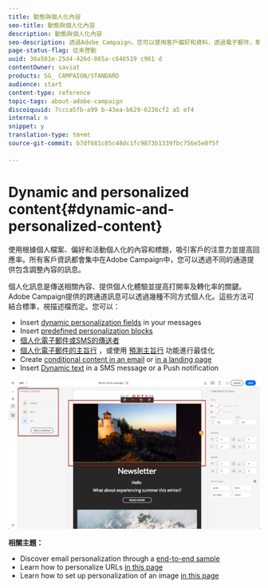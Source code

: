 ```yaml
---
title: 動態與個人化內容
seo-title: 動態與個人化內容
description: 動態與個人化內容
seo-description: 透過Adobe Campaign，您可以使用客戶偏好和資料，透過電子郵件、簡訊、推播通知、InApp訊息或直接郵件建立個人化宣傳活動。
page-status-flag: 從未啓動
uuid: 36a581e-25d4-426d-865a-c646519 c961 d
contentOwner: saviat
products: SG_ CAMPAIGN/STANDARD
audience: start
content-type: reference
topic-tags: about-adobe-campaign
discoiquuid: 7ccca5fb-a99 b-43ea-b629-6236cf2 a5 ef4
internal: n
snippet: y
translation-type: tm+mt
source-git-commit: b7df681c05c48dc1fc9873b1339fbc756e5e0f5f

---
```



# Dynamic and personalized content{#dynamic-and-personalized-content}

使用根據個人檔案、偏好和活動個人化的內容和標題，吸引客戶的注意力並提高回應率。所有客戶資訊都會集中在Adobe Campaign中，您可以透過不同的通道提供包含調整內容的訊息。

個人化訊息是傳送相關內容、提供個人化體驗並提高打開率及轉化率的關鍵。Adobe Campaign提供的跨通道訊息可以透過幾種不同方式個人化。這些方法可結合標準，視描述檔而定。您可以：

* Insert [dynamic personalization fields](../../designing/using/inserting-a-personalization-field.md) in your messages
* Insert [predefined personalization blocks](../../designing/using/adding-a-content-block.md)
* [個人化電子郵件或SMS的傳送者](../../designing/using/personalizing-the-sender.md)
* [個人化電子郵件的主旨行](../../designing/using/personalizing-the-subject-line-of-an-email.md) ，或使用 [預測主旨行](../../designing/using/personalizing-the-subject-line-of-an-email.md#predictive-subject-line) 功能進行最佳化
* Create [conditional content in an email](../../designing/using/defining-dynamic-content-in-an-email.md) or [in a landing page](../../designing/using/defining-dynamic-content-in-a-landing-page.md)
* Insert [Dynamic text](../../designing/using/defining-dynamic-text.md) in a SMS message or a Push notification

![](assets/delivery_content_43.png)

**相關主題：**

* Discover email personalization through a [end-to-end sample](../../designing/using/example--email-personalization.md)
* Learn how to personalize URLs [in this page](../../designing/using/personalizing-urls.md)
* Learn how to set up personalization of an image [in this page](../../designing/using/personalizing-an-image-source.md)

